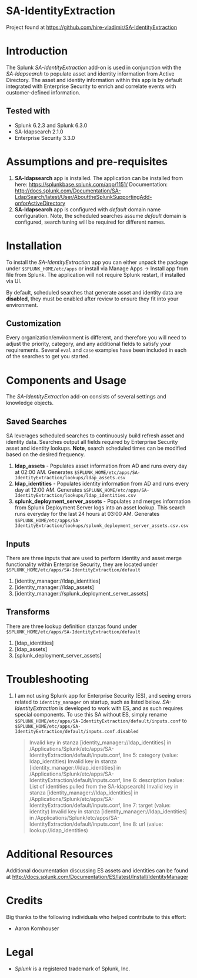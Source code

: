 # SA-IdentityExtraction
Project found at https://github.com/hire-vladimir/SA-IdentityExtraction

# Introduction
The Splunk *SA-IdentityExtraction* add-on is used in conjunction with the *SA-ldapsearch* to populate asset and identity information from Active Directory. The asset and identity information within this app is by default integrated with Enterprise Security to enrich and correlate events with customer-defined information.

## Tested with
* Splunk 6.2.3 and Splunk 6.3.0
* SA-ldapsearch 2.1.0
* Enterprise Security 3.3.0

# Assumptions and pre-requisites
1. **SA-ldapsearch** app is installed. The application can be installed from here: https://splunkbase.splunk.com/app/1151/ Documentation: http://docs.splunk.com/Documentation/SA-LdapSearch/latest/User/AbouttheSplunkSupportingAdd-onforActiveDirectory
2. **SA-ldapsearch** app is configured with *default* domain name configuration. Note, the scheduled searches assume *default* domain is configured, search tuning will be required for different names.


# Installation
To install the *SA-IdentityExtraction* app you can either unpack the package under `$SPLUNK_HOME/etc/apps` or install via Manage Apps -> Install app from file from Splunk. The application will not require Splunk restart, if installed via UI.

By default, scheduled searches that generate asset and identity data are **disabled**, they must be enabled after review to ensure they fit into your environment.

## Customization
Every organization/environment is different, and therefore you will need to adjust the priority, category, and any additional fields to satisfy your requirements. Several `eval` and `case` examples have been included in each of the searches to get you started.

# Components and Usage
The *SA-IdentityExtraction* add-on consists of several settings and knowledge objects.

## Saved Searches
SA leverages scheduled searches to continuously build refresh asset and identity data. Searches output all fields required by Enterprise Security asset and identity lookups. **Note**, search scheduled times can be modified based on the desired frequency.

1. **ldap_assets** - Populates asset information from AD and runs every day at 02:00 AM. Generates `$SPLUNK_HOME/etc/apps/SA-IdentityExtraction/lookups/ldap_assets.csv`
2. **ldap_identities** - Populates identity information from AD and runs every day at 12:00 AM. Generates `$SPLUNK_HOME/etc/apps/SA-IdentityExtraction/lookups/ldap_identities.csv`
3. **splunk_deployment_server_assets** - Populates and merges information from Splunk Deployment Server logs into an asset lookup. This search runs everyday for the last 24 hours at 03:00 AM. Generates `$SPLUNK_HOME/etc/apps/SA-IdentityExtraction/lookups/splunk_deployment_server_assets.csv.csv`

## Inputs
There are three inputs that are used to perform identity and asset merge functionality within Enterprise Security, they are located under `$SPLUNK_HOME/etc/apps/SA-IdentityExtraction/default`
1. [identity_manager://ldap_identities]
2. [identity_manager://ldap_assets]
3. [identity_manager://splunk_deployment_server_assets]

## Transforms
There are three lookup definition stanzas found under `$SPLUNK_HOME/etc/apps/SA-IdentityExtraction/default`
1. [ldap_identities]
2. [ldap_assets]
3. [splunk_deployment_server_assets]

# Troubleshooting
1. I am not using Splunk app for Enterprise Security (ES), and seeing errors related to `identity_manager` on startup, such as listed below. *SA-IdentityExtraction* is developed to work with ES, and as such requires special components. To use this SA without ES, simply rename `$SPLUNK_HOME/etc/apps/SA-IdentityExtraction/default/inputs.conf` to `$SPLUNK_HOME/etc/apps/SA-IdentityExtraction/default/inputs.conf.disabled`

    > Invalid key in stanza [identity_manager://ldap_identities] in /Applications/Splunk/etc/apps/SA-IdentityExtraction/default/inputs.conf, line 5: category  (value:  ldap_identities)
Invalid key in stanza [identity_manager://ldap_identities] in /Applications/Splunk/etc/apps/SA-IdentityExtraction/default/inputs.conf, line 6: description  (value:  List of identities pulled from the SA-ldapsearch)
Invalid key in stanza [identity_manager://ldap_identities] in /Applications/Splunk/etc/apps/SA-IdentityExtraction/default/inputs.conf, line 7: target  (value:  identity)
Invalid key in stanza [identity_manager://ldap_identities] in /Applications/Splunk/etc/apps/SA-IdentityExtraction/default/inputs.conf, line 8: url  (value:  lookup://ldap_identities)


# Additional Resources
Additional documentation discussing ES assets and identities can be found at http://docs.splunk.com/Documentation/ES/latest/Install/IdentityManager

# Credits
Big thanks to the following individuals who helped contribute to this effort:
* Aaron Kornhouser

# Legal
* *Splunk* is a registered trademark of Splunk, Inc.
